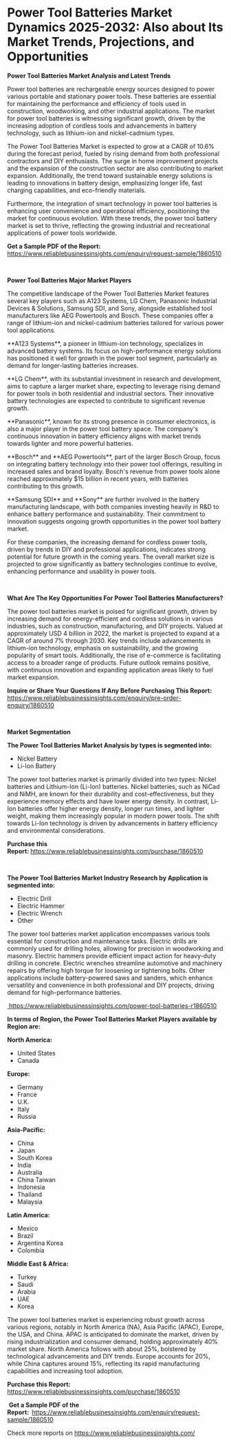 <p><h1>Power Tool Batteries Market Dynamics 2025-2032: Also about Its Market Trends, Projections, and Opportunities</h1></p><p><strong>Power Tool Batteries Market Analysis and Latest Trends</strong></p>
<p><p>Power tool batteries are rechargeable energy sources designed to power various portable and stationary power tools. These batteries are essential for maintaining the performance and efficiency of tools used in construction, woodworking, and other industrial applications. The market for power tool batteries is witnessing significant growth, driven by the increasing adoption of cordless tools and advancements in battery technology, such as lithium-ion and nickel-cadmium types.</p><p>The Power Tool Batteries Market is expected to grow at a CAGR of 10.6% during the forecast period, fueled by rising demand from both professional contractors and DIY enthusiasts. The surge in home improvement projects and the expansion of the construction sector are also contributing to market expansion. Additionally, the trend toward sustainable energy solutions is leading to innovations in battery design, emphasizing longer life, fast charging capabilities, and eco-friendly materials. </p><p>Furthermore, the integration of smart technology in power tool batteries is enhancing user convenience and operational efficiency, positioning the market for continuous evolution. With these trends, the power tool battery market is set to thrive, reflecting the growing industrial and recreational applications of power tools worldwide.</p></p>
<p><strong>Get a Sample PDF of the Report:&nbsp;</strong> <a href="https://www.reliablebusinessinsights.com/enquiry/request-sample/1860510?utm_campaign=2275&utm_medium=2&utm_source=Github&utm_content=ia&utm_term=13022025&utm_id=power-tool-batteries">https://www.reliablebusinessinsights.com/enquiry/request-sample/1860510</a></p>
<p>&nbsp;</p>
<p><strong>Power Tool Batteries Major Market Players</strong></p>
<p><p>The competitive landscape of the Power Tool Batteries Market features several key players such as A123 Systems, LG Chem, Panasonic Industrial Devices & Solutions, Samsung SDI, and Sony, alongside established tool manufacturers like AEG Powertools and Bosch. These companies offer a range of lithium-ion and nickel-cadmium batteries tailored for various power tool applications.</p><p>**A123 Systems**, a pioneer in lithium-ion technology, specializes in advanced battery systems. Its focus on high-performance energy solutions has positioned it well for growth in the power tool segment, particularly as demand for longer-lasting batteries increases.</p><p>**LG Chem**, with its substantial investment in research and development, aims to capture a larger market share, expecting to leverage rising demand for power tools in both residential and industrial sectors. Their innovative battery technologies are expected to contribute to significant revenue growth.</p><p>**Panasonic**, known for its strong presence in consumer electronics, is also a major player in the power tool battery space. The company's continuous innovation in battery efficiency aligns with market trends towards lighter and more powerful batteries.</p><p>**Bosch** and **AEG Powertools**, part of the larger Bosch Group, focus on integrating battery technology into their power tool offerings, resulting in increased sales and brand loyalty. Bosch's revenue from power tools alone reached approximately $15 billion in recent years, with batteries contributing to this growth.</p><p>**Samsung SDI** and **Sony** are further involved in the battery manufacturing landscape, with both companies investing heavily in R&D to enhance battery performance and sustainability. Their commitment to innovation suggests ongoing growth opportunities in the power tool battery market.</p><p>For these companies, the increasing demand for cordless power tools, driven by trends in DIY and professional applications, indicates strong potential for future growth in the coming years. The overall market size is projected to grow significantly as battery technologies continue to evolve, enhancing performance and usability in power tools.</p></p>
<p>&nbsp;</p>
<p><strong>What Are The Key Opportunities For Power Tool Batteries Manufacturers?</strong></p>
<p><p>The power tool batteries market is poised for significant growth, driven by increasing demand for energy-efficient and cordless solutions in various industries, such as construction, manufacturing, and DIY projects. Valued at approximately USD 4 billion in 2022, the market is projected to expand at a CAGR of around 7% through 2030. Key trends include advancements in lithium-ion technology, emphasis on sustainability, and the growing popularity of smart tools. Additionally, the rise of e-commerce is facilitating access to a broader range of products. Future outlook remains positive, with continuous innovation and expanding application areas likely to fuel market expansion.</p></p>
<p><strong>Inquire or Share Your Questions If Any Before Purchasing This Report:</strong> <a href="https://www.reliablebusinessinsights.com/enquiry/pre-order-enquiry/1860510?utm_campaign=2275&utm_medium=2&utm_source=Github&utm_content=ia&utm_term=13022025&utm_id=power-tool-batteries">https://www.reliablebusinessinsights.com/enquiry/pre-order-enquiry/1860510</a></p>
<p>&nbsp;</p>
<p><strong>Market Segmentation</strong></p>
<p><strong>The Power Tool Batteries Market Analysis by types is segmented into:</strong></p>
<p><ul><li>Nickel Battery</li><li>Li-Ion Battery</li></ul></p>
<p><p>The power tool batteries market is primarily divided into two types: Nickel batteries and Lithium-Ion (Li-Ion) batteries. Nickel batteries, such as NiCad and NiMH, are known for their durability and cost-effectiveness, but they experience memory effects and have lower energy density. In contrast, Li-Ion batteries offer higher energy density, longer run times, and lighter weight, making them increasingly popular in modern power tools. The shift towards Li-Ion technology is driven by advancements in battery efficiency and environmental considerations.</p></p>
<p><strong>Purchase this Report:&nbsp;</strong><a href="https://www.reliablebusinessinsights.com/purchase/1860510?utm_campaign=2275&utm_medium=2&utm_source=Github&utm_content=ia&utm_term=13022025&utm_id=power-tool-batteries">https://www.reliablebusinessinsights.com/purchase/1860510</a></p>
<p>&nbsp;</p>
<p><strong>The Power Tool Batteries Market Industry Research by Application is segmented into:</strong></p>
<p><ul><li>Electric Drill</li><li>Electric Hammer</li><li>Electric Wrench</li><li>Other</li></ul></p>
<p><p>The power tool batteries market application encompasses various tools essential for construction and maintenance tasks. Electric drills are commonly used for drilling holes, allowing for precision in woodworking and masonry. Electric hammers provide efficient impact action for heavy-duty drilling in concrete. Electric wrenches streamline automotive and machinery repairs by offering high torque for loosening or tightening bolts. Other applications include battery-powered saws and sanders, which enhance versatility and convenience in both professional and DIY projects, driving demand for high-performance batteries.</p></p>
<p><a href="https://www.reliablebusinessinsights.com/power-tool-batteries-r1860510?utm_campaign=2275&utm_medium=2&utm_source=Github&utm_content=ia&utm_term=13022025&utm_id=power-tool-batteries">&nbsp;https://www.reliablebusinessinsights.com/power-tool-batteries-r1860510</a></p>
<p><strong>In terms of Region, the Power Tool Batteries Market Players available by Region are:</strong></p>
<p>
    <p> <strong> North America: </strong>
        <ul>
            <li>United States</li>
            <li>Canada</li>
        </ul>
        </p> 
    <p> <strong> Europe: </strong>
        <ul>
            <li>Germany</li>
            <li>France</li>
            <li>U.K.</li>
            <li>Italy</li>
            <li>Russia</li>
        </ul>
        </p> 
    <p> <strong> Asia-Pacific: </strong>
        <ul>
            <li>China</li>
            <li>Japan</li>
            <li>South Korea</li>
            <li>India</li>
            <li>Australia</li>
            <li>China Taiwan</li>
            <li>Indonesia</li>
            <li>Thailand</li>
            <li>Malaysia</li>
        </ul>
        </p> 
    <p> <strong> Latin America: </strong>
        <ul>
            <li>Mexico</li>
            <li>Brazil</li>
            <li>Argentina Korea</li>
            <li>Colombia</li>
        </ul>
        </p> 
    <p> <strong> Middle East & Africa: </strong>
        <ul>
            <li>Turkey</li>
            <li>Saudi</li>
            <li>Arabia</li>
            <li>UAE</li>
            <li>Korea</li>
        </ul>
    </p>
    </p>
<p><p>The power tool batteries market is experiencing robust growth across various regions, notably in North America (NA), Asia Pacific (APAC), Europe, the USA, and China. APAC is anticipated to dominate the market, driven by rising industrialization and consumer demand, holding approximately 40% market share. North America follows with about 25%, bolstered by technological advancements and DIY trends. Europe accounts for 20%, while China captures around 15%, reflecting its rapid manufacturing capabilities and increasing tool adoption.</p></p>
<p><strong>Purchase this Report: </strong><a href="https://www.reliablebusinessinsights.com/purchase/1860510?utm_campaign=2275&utm_medium=2&utm_source=Github&utm_content=ia&utm_term=13022025&utm_id=power-tool-batteries">https://www.reliablebusinessinsights.com/purchase/1860510</a></p>
<p>&nbsp;<strong>Get a Sample PDF of the Report:&nbsp;&nbsp;</strong><a href="https://www.reliablebusinessinsights.com/enquiry/request-sample/1860510?utm_campaign=2275&utm_medium=2&utm_source=Github&utm_content=ia&utm_term=13022025&utm_id=power-tool-batteries">https://www.reliablebusinessinsights.com/enquiry/request-sample/1860510</a></p>
<p><strong></strong></p>
<p>Check more reports on <a href="https://www.reliablebusinessinsights.com/?utm_campaign=2275&utm_medium=2&utm_source=Github&utm_content=ia&utm_term=13022025&utm_id=power-tool-batteries">https://www.reliablebusinessinsights.com/</a></p>